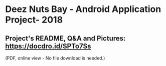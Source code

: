 # Deez Nuts Bay - Android Application Project- 2018
## Project's README, Q&A and Pictures: https://docdro.id/SPTo7Ss 
(PDF, online view - No file download is needed.)  

